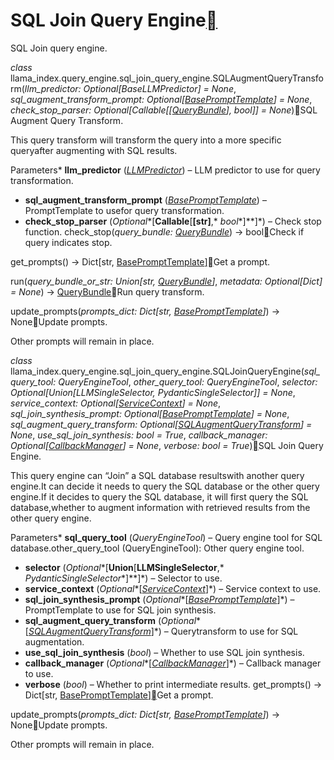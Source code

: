 SQL Join Query Engine[](#module-llama_index.query_engine.sql_join_query_engine "Permalink to this heading")
============================================================================================================

SQL Join query engine.

*class* llama\_index.query\_engine.sql\_join\_query\_engine.SQLAugmentQueryTransform(*llm\_predictor: Optional[BaseLLMPredictor] = None*, *sql\_augment\_transform\_prompt: Optional[[BasePromptTemplate](../../prompts.html#llama_index.prompts.base.BasePromptTemplate "llama_index.prompts.base.BasePromptTemplate")] = None*, *check\_stop\_parser: Optional[Callable[[[QueryBundle](../query_bundle.html#llama_index.indices.query.schema.QueryBundle "llama_index.indices.query.schema.QueryBundle")], bool]] = None*)[](#llama_index.query_engine.sql_join_query_engine.SQLAugmentQueryTransform "Permalink to this definition")SQL Augment Query Transform.

This query transform will transform the query into a more specific queryafter augmenting with SQL results.

Parameters* **llm\_predictor** ([*LLMPredictor*](../../llm_predictor.html#llama_index.llm_predictor.LLMPredictor "llama_index.llm_predictor.LLMPredictor")) – LLM predictor to use for query transformation.
* **sql\_augment\_transform\_prompt** ([*BasePromptTemplate*](../../prompts.html#llama_index.prompts.base.BasePromptTemplate "llama_index.prompts.base.BasePromptTemplate")) – PromptTemplate to usefor query transformation.
* **check\_stop\_parser** (*Optional**[**Callable**[**[**str**]**,* *bool**]**]*) – Check stop function.
check\_stop(*query\_bundle: [QueryBundle](../query_bundle.html#llama_index.indices.query.schema.QueryBundle "llama_index.indices.query.schema.QueryBundle")*) → bool[](#llama_index.query_engine.sql_join_query_engine.SQLAugmentQueryTransform.check_stop "Permalink to this definition")Check if query indicates stop.

get\_prompts() → Dict[str, [BasePromptTemplate](../../prompts.html#llama_index.prompts.base.BasePromptTemplate "llama_index.prompts.base.BasePromptTemplate")][](#llama_index.query_engine.sql_join_query_engine.SQLAugmentQueryTransform.get_prompts "Permalink to this definition")Get a prompt.

run(*query\_bundle\_or\_str: Union[str, [QueryBundle](../query_bundle.html#llama_index.indices.query.schema.QueryBundle "llama_index.indices.query.schema.QueryBundle")]*, *metadata: Optional[Dict] = None*) → [QueryBundle](../query_bundle.html#llama_index.indices.query.schema.QueryBundle "llama_index.indices.query.schema.QueryBundle")[](#llama_index.query_engine.sql_join_query_engine.SQLAugmentQueryTransform.run "Permalink to this definition")Run query transform.

update\_prompts(*prompts\_dict: Dict[str, [BasePromptTemplate](../../prompts.html#llama_index.prompts.base.BasePromptTemplate "llama_index.prompts.base.BasePromptTemplate")]*) → None[](#llama_index.query_engine.sql_join_query_engine.SQLAugmentQueryTransform.update_prompts "Permalink to this definition")Update prompts.

Other prompts will remain in place.

*class* llama\_index.query\_engine.sql\_join\_query\_engine.SQLJoinQueryEngine(*sql\_query\_tool: QueryEngineTool*, *other\_query\_tool: QueryEngineTool*, *selector: Optional[Union[LLMSingleSelector, PydanticSingleSelector]] = None*, *service\_context: Optional[[ServiceContext](../../service_context.html#llama_index.indices.service_context.ServiceContext "llama_index.indices.service_context.ServiceContext")] = None*, *sql\_join\_synthesis\_prompt: Optional[[BasePromptTemplate](../../prompts.html#llama_index.prompts.base.BasePromptTemplate "llama_index.prompts.base.BasePromptTemplate")] = None*, *sql\_augment\_query\_transform: Optional[[SQLAugmentQueryTransform](#llama_index.query_engine.sql_join_query_engine.SQLAugmentQueryTransform "llama_index.query_engine.sql_join_query_engine.SQLAugmentQueryTransform")] = None*, *use\_sql\_join\_synthesis: bool = True*, *callback\_manager: Optional[[CallbackManager](../../callbacks.html#llama_index.callbacks.CallbackManager "llama_index.callbacks.base.CallbackManager")] = None*, *verbose: bool = True*)[](#llama_index.query_engine.sql_join_query_engine.SQLJoinQueryEngine "Permalink to this definition")SQL Join Query Engine.

This query engine can “Join” a SQL database resultswith another query engine.It can decide it needs to query the SQL database or the other query engine.If it decides to query the SQL database, it will first query the SQL database,whether to augment information with retrieved results from the other query engine.

Parameters* **sql\_query\_tool** (*QueryEngineTool*) – Query engine tool for SQL database.other\_query\_tool (QueryEngineTool): Other query engine tool.
* **selector** (*Optional**[**Union**[**LLMSingleSelector**,* *PydanticSingleSelector**]**]*) – Selector to use.
* **service\_context** (*Optional**[*[*ServiceContext*](../../service_context.html#llama_index.indices.service_context.ServiceContext "llama_index.indices.service_context.ServiceContext")*]*) – Service context to use.
* **sql\_join\_synthesis\_prompt** (*Optional**[*[*BasePromptTemplate*](../../prompts.html#llama_index.prompts.base.BasePromptTemplate "llama_index.prompts.base.BasePromptTemplate")*]*) – PromptTemplate to use for SQL join synthesis.
* **sql\_augment\_query\_transform** (*Optional**[*[*SQLAugmentQueryTransform*](#llama_index.query_engine.sql_join_query_engine.SQLAugmentQueryTransform "llama_index.query_engine.sql_join_query_engine.SQLAugmentQueryTransform")*]*) – Querytransform to use for SQL augmentation.
* **use\_sql\_join\_synthesis** (*bool*) – Whether to use SQL join synthesis.
* **callback\_manager** (*Optional**[*[*CallbackManager*](../../callbacks.html#llama_index.callbacks.CallbackManager "llama_index.callbacks.CallbackManager")*]*) – Callback manager to use.
* **verbose** (*bool*) – Whether to print intermediate results.
get\_prompts() → Dict[str, [BasePromptTemplate](../../prompts.html#llama_index.prompts.base.BasePromptTemplate "llama_index.prompts.base.BasePromptTemplate")][](#llama_index.query_engine.sql_join_query_engine.SQLJoinQueryEngine.get_prompts "Permalink to this definition")Get a prompt.

update\_prompts(*prompts\_dict: Dict[str, [BasePromptTemplate](../../prompts.html#llama_index.prompts.base.BasePromptTemplate "llama_index.prompts.base.BasePromptTemplate")]*) → None[](#llama_index.query_engine.sql_join_query_engine.SQLJoinQueryEngine.update_prompts "Permalink to this definition")Update prompts.

Other prompts will remain in place.

